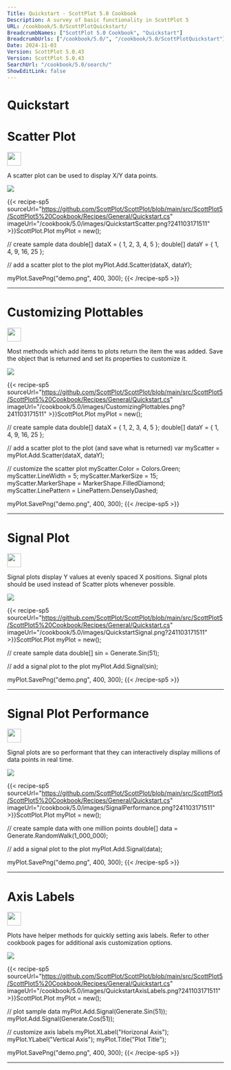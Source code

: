 ```yaml
---
Title: Quickstart - ScottPlot 5.0 Cookbook
Description: A survey of basic functionality in ScottPlot 5
URL: /cookbook/5.0/ScottPlotQuickstart/
BreadcrumbNames: ["ScottPlot 5.0 Cookbook", "Quickstart"]
BreadcrumbUrls: ["/cookbook/5.0/", "/cookbook/5.0/ScottPlotQuickstart"]
Date: 2024-11-03
Version: ScottPlot 5.0.43
Version: ScottPlot 5.0.43
SearchUrl: "/cookbook/5.0/search/"
ShowEditLink: false
---
```


<h1>Quickstart</h1>


<div class='d-flex align-items-center mt-5'>
<h1 class='me-2 text-dark my-0 border-0'>Scatter Plot</h1>
<a href='/cookbook/5.0/ScottPlotQuickstart/QuickstartScatter' target='_blank'>
<img src='/images/icons/new-window.svg' style='height: 2rem;' class='new-window-icon'>
</a>
</div>

A scatter plot can be used to display X/Y data points.

[![](/cookbook/5.0/images/QuickstartScatter.png?241103171511)](/cookbook/5.0/images/QuickstartScatter.png?241103171511)

{{< recipe-sp5 sourceUrl="https://github.com/ScottPlot/ScottPlot/blob/main/src/ScottPlot5/ScottPlot5%20Cookbook/Recipes/General/Quickstart.cs" imageUrl="/cookbook/5.0/images/QuickstartScatter.png?241103171511" >}}ScottPlot.Plot myPlot = new();

// create sample data
double[] dataX = { 1, 2, 3, 4, 5 };
double[] dataY = { 1, 4, 9, 16, 25 };

// add a scatter plot to the plot
myPlot.Add.Scatter(dataX, dataY);

myPlot.SavePng("demo.png", 400, 300);
{{< /recipe-sp5 >}}

<hr class='my-5 invisible'>



<div class='d-flex align-items-center mt-5'>
<h1 class='me-2 text-dark my-0 border-0'>Customizing Plottables</h1>
<a href='/cookbook/5.0/ScottPlotQuickstart/CustomizingPlottables' target='_blank'>
<img src='/images/icons/new-window.svg' style='height: 2rem;' class='new-window-icon'>
</a>
</div>

Most methods which add items to plots return the item the was added. Save the object that is returned and set its properties to customize it.

[![](/cookbook/5.0/images/CustomizingPlottables.png?241103171511)](/cookbook/5.0/images/CustomizingPlottables.png?241103171511)

{{< recipe-sp5 sourceUrl="https://github.com/ScottPlot/ScottPlot/blob/main/src/ScottPlot5/ScottPlot5%20Cookbook/Recipes/General/Quickstart.cs" imageUrl="/cookbook/5.0/images/CustomizingPlottables.png?241103171511" >}}ScottPlot.Plot myPlot = new();

// create sample data
double[] dataX = { 1, 2, 3, 4, 5 };
double[] dataY = { 1, 4, 9, 16, 25 };

// add a scatter plot to the plot (and save what is returned)
var myScatter = myPlot.Add.Scatter(dataX, dataY);

// customize the scatter plot
myScatter.Color = Colors.Green;
myScatter.LineWidth = 5;
myScatter.MarkerSize = 15;
myScatter.MarkerShape = MarkerShape.FilledDiamond;
myScatter.LinePattern = LinePattern.DenselyDashed;

myPlot.SavePng("demo.png", 400, 300);
{{< /recipe-sp5 >}}

<hr class='my-5 invisible'>



<div class='d-flex align-items-center mt-5'>
<h1 class='me-2 text-dark my-0 border-0'>Signal Plot</h1>
<a href='/cookbook/5.0/ScottPlotQuickstart/QuickstartSignal' target='_blank'>
<img src='/images/icons/new-window.svg' style='height: 2rem;' class='new-window-icon'>
</a>
</div>

Signal plots display Y values at evenly spaced X positions. Signal plots should be used instead of Scatter plots whenever possible.

[![](/cookbook/5.0/images/QuickstartSignal.png?241103171511)](/cookbook/5.0/images/QuickstartSignal.png?241103171511)

{{< recipe-sp5 sourceUrl="https://github.com/ScottPlot/ScottPlot/blob/main/src/ScottPlot5/ScottPlot5%20Cookbook/Recipes/General/Quickstart.cs" imageUrl="/cookbook/5.0/images/QuickstartSignal.png?241103171511" >}}ScottPlot.Plot myPlot = new();

// create sample data
double[] sin = Generate.Sin(51);

// add a signal plot to the plot
myPlot.Add.Signal(sin);

myPlot.SavePng("demo.png", 400, 300);
{{< /recipe-sp5 >}}

<hr class='my-5 invisible'>



<div class='d-flex align-items-center mt-5'>
<h1 class='me-2 text-dark my-0 border-0'>Signal Plot Performance</h1>
<a href='/cookbook/5.0/ScottPlotQuickstart/SignalPerformance' target='_blank'>
<img src='/images/icons/new-window.svg' style='height: 2rem;' class='new-window-icon'>
</a>
</div>

Signal plots are so performant that they can interactively display millions of data points in real time.

[![](/cookbook/5.0/images/SignalPerformance.png?241103171511)](/cookbook/5.0/images/SignalPerformance.png?241103171511)

{{< recipe-sp5 sourceUrl="https://github.com/ScottPlot/ScottPlot/blob/main/src/ScottPlot5/ScottPlot5%20Cookbook/Recipes/General/Quickstart.cs" imageUrl="/cookbook/5.0/images/SignalPerformance.png?241103171511" >}}ScottPlot.Plot myPlot = new();

// create sample data with one million points
double[] data = Generate.RandomWalk(1_000_000);

// add a signal plot to the plot
myPlot.Add.Signal(data);

myPlot.SavePng("demo.png", 400, 300);
{{< /recipe-sp5 >}}

<hr class='my-5 invisible'>



<div class='d-flex align-items-center mt-5'>
<h1 class='me-2 text-dark my-0 border-0'>Axis Labels</h1>
<a href='/cookbook/5.0/ScottPlotQuickstart/QuickstartAxisLabels' target='_blank'>
<img src='/images/icons/new-window.svg' style='height: 2rem;' class='new-window-icon'>
</a>
</div>

Plots have helper methods for quickly setting axis labels. Refer to other cookbook pages for additional axis customization options.

[![](/cookbook/5.0/images/QuickstartAxisLabels.png?241103171511)](/cookbook/5.0/images/QuickstartAxisLabels.png?241103171511)

{{< recipe-sp5 sourceUrl="https://github.com/ScottPlot/ScottPlot/blob/main/src/ScottPlot5/ScottPlot5%20Cookbook/Recipes/General/Quickstart.cs" imageUrl="/cookbook/5.0/images/QuickstartAxisLabels.png?241103171511" >}}ScottPlot.Plot myPlot = new();

// plot sample data
myPlot.Add.Signal(Generate.Sin(51));
myPlot.Add.Signal(Generate.Cos(51));

// customize axis labels
myPlot.XLabel("Horizonal Axis");
myPlot.YLabel("Vertical Axis");
myPlot.Title("Plot Title");

myPlot.SavePng("demo.png", 400, 300);
{{< /recipe-sp5 >}}

<hr class='my-5 invisible'>


